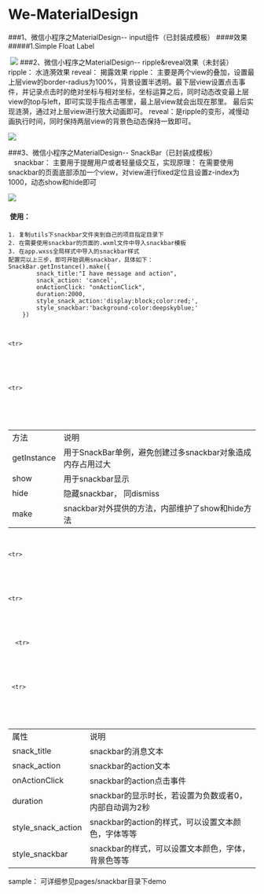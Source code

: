 # We-MaterialDesign
###1、微信小程序之MaterialDesign-- input组件（已封装成模板）
####效果
#####1.Simple Float Label  
  
  ![](http://p1.bpimg.com/4851/5613c97d8ae9527a.gif)
###2、微信小程序之MaterialDesign-- ripple&reveal效果（未封装）
ripple： 水涟漪效果       reveal： 揭露效果
ripple： 主要是两个view的叠加，设置最上层view的border-radius为100%，背景设置半透明。最下层view设置点击事件，并记录点击时的绝对坐标与相对坐标，坐标运算之后，同时动态改变最上层view的top与left，即可实现手指点击哪里，最上层view就会出现在那里。 最后实现涟漪，通过对上层view进行放大动画即可。
reveal：是ripple的变形，减慢动画执行时间，同时保持两层view的背景色动态保持一致即可。

![](http://p1.bpimg.com/567571/3ebc8791315b65b7.gif)


###3、微信小程序之MaterialDesign-- SnackBar（已封装成模板）    
  
  snackbar： 主要用于提醒用户或者轻量级交互，实现原理： 在需要使用snackbar的页面底部添加一个view，对view进行fixed定位且设置z-index为1000，动态show和hide即可  

![](http://i1.piimg.com/4851/b1a3ccce5780a8b5.gif)
####  使用：
  	1. 复制utils下snackbar文件夹到自己的项目指定目录下
	2. 在需要使用snackbar的页面的.wxml文件中导入snackbar模板
	3. 在app.wxss全局样式中导入的snackbar样式
	配置完以上三步，即可开始调用snackbar，具体如下：
	SnackBar.getInstance().make({
            snack_title:"I have message and action",
            snack_action: 'cancel',
            onActionClick: "onActionClick",
            duration:2000,
            style_snack_action:'display:block;color:red;',
            style_snackbar:'background-color:deepskyblue;'
        })
	
<table >  
    <tr>  
        <td>方法</td>  
    <td>说明</td>  
    </tr>  
    <tr>  
        <td>getInstance</td>  
    <td>用于SnackBar单例，避免创建过多snackbar对象造成内存占用过大</td>  
    </tr>  
    <tr>  
        <td>show</td>  
    <td>用于snackbar显示</td>  
    </tr>  
    
    <tr>  
        <td>hide</td>  
    <td>隐藏snackbar， 同dismiss</td>  
    </tr>  
    
    <tr>  
        <td>make</td>  
    <td>snackbar对外提供的方法，内部维护了show和hide方法 </td>  
    </tr>  
</table>  

<table >  
    <tr>  
        <td>属性</td>  
    <td>说明</td>  
    </tr>  
    <tr>  
        <td>snack_title</td>  
    <td>snackbar的消息文本</td>  
    </tr>
    <tr>  
        <td>snack_action</td>  
    <td>snackbar的action文本</td>  
    </tr>  
    
    <tr>  
        <td>onActionClick</td>  
    <td>snackbar的action点击事件</td>
    </tr>  
    
    <tr>  
        <td>duration</td>  
    <td>snackbar的显示时长，若设置为负数或者0，内部自动调为2秒</td> 
    </tr>
    
      <tr>  
        <td>style_snack_action</td>  
    <td>snackbar的action的样式，可以设置文本颜色，字体等等</td> 
    </tr>
    
     <tr>  
        <td>style_snackbar</td>  
    <td>snackbar的样式，可以设置文本颜色，字体，背景色等等</td> 
    </tr>
    
    
</table>  
sample： 可详细参见pages/snackbar目录下demo  
	
